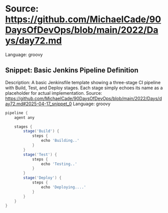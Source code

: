 # Source: https://github.com/MichaelCade/90DaysOfDevOps/blob/main/2022/Days/day72.md
Language: groovy

## Snippet: Basic Jenkins Pipeline Definition
Description: A basic Jenkinsfile template showing a three-stage CI pipeline with Build, Test, and Deploy stages. Each stage simply echoes its name as a placeholder for actual implementation.
Source: https://github.com/MichaelCade/90DaysOfDevOps/blob/main/2022/Days/day72.md#2025-04-17_snippet_0
Language: groovy

```groovy
pipeline {
    agent any

    stages {
        stage('Build') {
            steps {
                echo 'Building..'
            }
        }
        stage('Test') {
            steps {
                echo 'Testing..'
            }
        }
        stage('Deploy') {
            steps {
                echo 'Deploying....'
            }
        }
    }
}
```